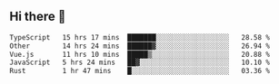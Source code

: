 ## Hi there 👋

<!--START_SECTION:waka-->

```txt
TypeScript   15 hrs 17 mins  ███████░░░░░░░░░░░░░░░░░░   28.58 %
Other        14 hrs 24 mins  ██████▓░░░░░░░░░░░░░░░░░░   26.94 %
Vue.js       11 hrs 10 mins  █████▒░░░░░░░░░░░░░░░░░░░   20.88 %
JavaScript   5 hrs 24 mins   ██▓░░░░░░░░░░░░░░░░░░░░░░   10.10 %
Rust         1 hr 47 mins    █░░░░░░░░░░░░░░░░░░░░░░░░   03.36 %
```

<!--END_SECTION:waka-->
